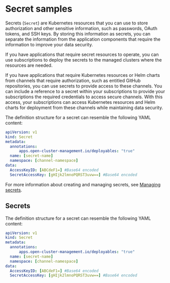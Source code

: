 # Secret samples

Secrets (`Secret`) are Kubernetes resources that you can use to store authorization and other sensitive information, such as passwords, OAuth tokens, and SSH keys. By storing this information as secrets, you can separate the information from the application components that require the information to improve your data security.

If you have applications that require secret resources to operate, you can use subscriptions to deploy the secrets to the managed clusters where the resources are needed.

If you have applications that require Kubernetes resources or Helm charts from channels that require authorization, such as entitled GitHub repositories, you can use secrets to provide access to these channels. You can include a reference to a secret within your subscriptions to provide your subscriptions the required credentials to access secure channels. With this access, your subscriptions can access Kubernetes resources and Helm charts for deployment from these channels while maintaining data security.

The definition structure for a secret can resemble the following YAML content:

```yaml
apiVersion: v1
kind: Secret
metadata:
  annotations:
      apps.open-cluster-management.io/deployables: "true"
  name: [secret-name]
  namespace: [channel-namespace]
data:
  AccessKeyID: [ABCdeF1=] #Base64 encoded
  SecretAccessKey: [gHIjk2lmnoPQRST3uvw==] #Base64 encoded
```

For more information about creating and managing secrets, see [Managing secrets](managing_secrets.md).

## Secrets



The definition structure for a secret can resemble the following YAML content:

```yaml
apiVersion: v1
kind: Secret
metadata:
  annotations:
      apps.open-cluster-management.io/deployables: "true"
  name: [secret-name]
  namespace: [channel-namespace]
data:
  AccessKeyID: [ABCdeF1=] #Base64 encoded
  SecretAccessKey: [gHIjk2lmnoPQRST3uvw==] #Base64 encoded
```